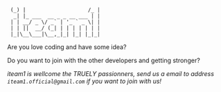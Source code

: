      (_) |                    /_ |
      _| |_ ___  __ _ _ __ ___ | |
     | | __/ _ \/ _` | '_ ` _ \| |
     | | ||  __/ (_| | | | | | | |
     |_|\__\___|\__,_|_| |_| |_|_|
                              
Are you love coding and have some idea?

Do you want to join with the other developers and getting stronger?

*iteam1 is wellcome the TRUELY passionners, send us a email to address `iteam1.official@gmail.com` if you want to join with us!*
                                                   

                                                        
                                                        
